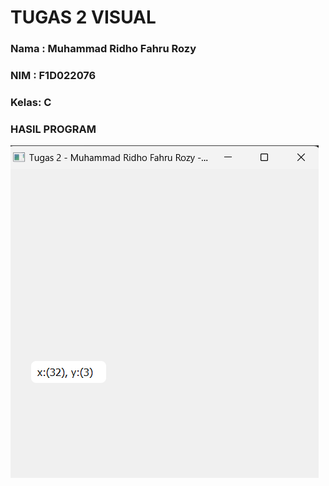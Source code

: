 # TUGAS 2 VISUAL
### Nama : Muhammad Ridho Fahru Rozy
### NIM  : F1D022076
### Kelas: C

### HASIL PROGRAM
![Hasil Aplikasi](Screenshot_Aplikasi2.png)